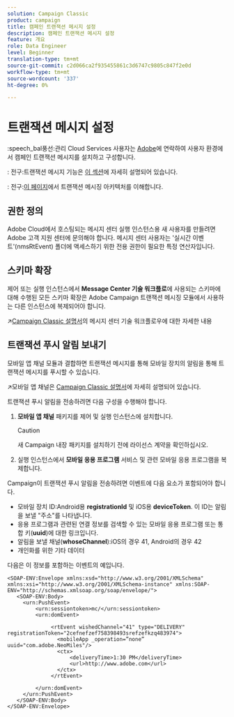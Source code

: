 ```yaml
---
solution: Campaign Classic
product: campaign
title: 캠페인 트랜잭션 메시지 설정
description: 캠페인 트랜잭션 메시지 설정
feature: 개요
role: Data Engineer
level: Beginner
translation-type: tm+mt
source-git-commit: c2d066ca2f935455861c3d6747c9805c847f2e0d
workflow-type: tm+mt
source-wordcount: '337'
ht-degree: 0%

---
```


# 트랜잭션 메시지 설정

:speech_bal풍선:관리 Cloud Services 사용자는 [Adobe](../start/support.md#support)에 연락하여 사용자 환경에서 캠페인 트랜잭션 메시지를 설치하고 구성합니다.

: 전구:트랜잭션 메시지 기능은 [이 섹션](../send/transactional.md)에 자세히 설명되어 있습니다.

: 전구:[이 페이지](../dev/architecture.md)에서 트랜잭션 메시징 아키텍처를 이해합니다.

## 권한 정의

Adobe Cloud에서 호스팅되는 메시지 센터 실행 인스턴스용 새 사용자를 만들려면 Adobe 고객 지원 센터에 문의해야 합니다. 메시지 센터 사용자는 &#39;실시간 이벤트&#39;(nmsRtEvent) 폴더에 액세스하기 위한 전용 권한이 필요한 특정 연산자입니다.

## 스키마 확장

제어 또는 실행 인스턴스에서 **Message Center 기술 워크플로**&#x200B;에 사용되는 스키마에 대해 수행된 모든 스키마 확장은 Adobe Campaign 트랜잭션 메시징 모듈에서 사용하는 다른 인스턴스에 복제되어야 합니다.

:arrow_upper_right:[Campaign Classic 설명서](https://experienceleague.adobe.com/docs/campaign-classic/using/transactional-messaging/instance-configuration/technical-workflows.html?lang=en#control-instance-workflows)의 메시지 센터 기술 워크플로우에 대한 자세한 내용

## 트랜잭션 푸시 알림 보내기

모바일 앱 채널 모듈과 결합하면 트랜잭션 메시지를 통해 모바일 장치의 알림을 통해 트랜잭션 메시지를 푸시할 수 있습니다.

:arrow_upper_right:모바일 앱 채널은 [Campaign Classic 설명서](https://experienceleague.adobe.com/docs/campaign-classic/using/sending-messages/sending-push-notifications/about-mobile-app-channel.html?lang=en#sending-messages)에 자세히 설명되어 있습니다.

트랜잭션 푸시 알림을 전송하려면 다음 구성을 수행해야 합니다.

1. **모바일 앱 채널** 패키지를 제어 및 실행 인스턴스에 설치합니다.

   >[!CAUTION]
   >
   >새 Campaign 내장 패키지를 설치하기 전에 라이선스 계약을 확인하십시오.

1. 실행 인스턴스에서 **모바일 응용 프로그램** 서비스 및 관련 모바일 응용 프로그램을 복제합니다.

Campaign이 트랜잭션 푸시 알림을 전송하려면 이벤트에 다음 요소가 포함되어야 합니다.

* 모바일 장치 ID:Android용 **registrationId** 및 iOS용 **deviceToken**. 이 ID는 알림을 보낼 &quot;주소&quot;를 나타냅니다.
* 응용 프로그램과 관련된 연결 정보를 검색할 수 있는 모바일 응용 프로그램 또는 통합 키(**uuid**)에 대한 링크입니다.
* 알림을 보낼 채널(**whoseChannel**):iOS의 경우 41, Android의 경우 42
* 개인화를 위한 기타 데이터

다음은 이 정보를 포함하는 이벤트의 예입니다.

```
<SOAP-ENV:Envelope xmlns:xsd="http://www.w3.org/2001/XMLSchema" xmlns:xsi="http://www.w3.org/2001/XMLSchema-instance" xmlns:SOAP-ENV="http://schemas.xmlsoap.org/soap/envelope/">
   <SOAP-ENV:Body>
     <urn:PushEvent>
         <urn:sessiontoken>mc/</urn:sessiontoken>
         <urn:domEvent>

              <rtEvent wishedChannel="41" type="DELIVERY" registrationToken="2cefnefzef758398493srefzefkzq483974">
                <mobileApp _operation=”none” uuid="com.adobe.NeoMiles"/>
                <ctx>
                    <deliveryTime>1:30 PM</deliveryTime>
                    <url>http://www.adobe.com</url>
                </ctx>
              </rtEvent>

         </urn:domEvent>
     </urn:PushEvent>           
   </SOAP-ENV:Body>
</SOAP-ENV:Envelope>
```

